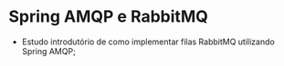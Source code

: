 # Spring AMQP e RabbitMQ
- Estudo introdutório de como implementar filas RabbitMQ utilizando Spring AMQP;
